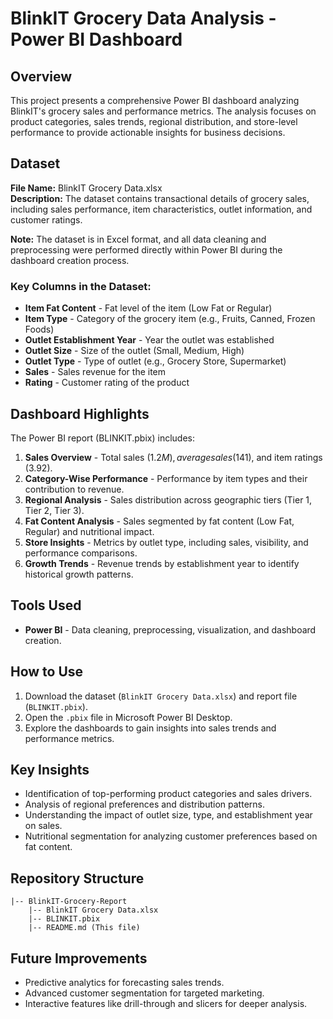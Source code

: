 # BlinkIT Grocery Data Analysis - Power BI Dashboard

## Overview
This project presents a comprehensive Power BI dashboard analyzing BlinkIT's grocery sales and performance metrics. The analysis focuses on product categories, sales trends, regional distribution, and store-level performance to provide actionable insights for business decisions.

## Dataset
**File Name:** BlinkIT Grocery Data.xlsx  
**Description:** The dataset contains transactional details of grocery sales, including sales performance, item characteristics, outlet information, and customer ratings.

**Note:** The dataset is in Excel format, and all data cleaning and preprocessing were performed directly within Power BI during the dashboard creation process.

### Key Columns in the Dataset:
- **Item Fat Content** - Fat level of the item (Low Fat or Regular)
- **Item Type** - Category of the grocery item (e.g., Fruits, Canned, Frozen Foods)
- **Outlet Establishment Year** - Year the outlet was established
- **Outlet Size** - Size of the outlet (Small, Medium, High)
- **Outlet Type** - Type of outlet (e.g., Grocery Store, Supermarket)
- **Sales** - Sales revenue for the item
- **Rating** - Customer rating of the product

## Dashboard Highlights
The Power BI report (BLINKIT.pbix) includes:
1. **Sales Overview** - Total sales ($1.2M), average sales ($141), and item ratings (3.92).
2. **Category-Wise Performance** - Performance by item types and their contribution to revenue.
3. **Regional Analysis** - Sales distribution across geographic tiers (Tier 1, Tier 2, Tier 3).
4. **Fat Content Analysis** - Sales segmented by fat content (Low Fat, Regular) and nutritional impact.
5. **Store Insights** - Metrics by outlet type, including sales, visibility, and performance comparisons.
6. **Growth Trends** - Revenue trends by establishment year to identify historical growth patterns.

## Tools Used
- **Power BI** - Data cleaning, preprocessing, visualization, and dashboard creation.

## How to Use
1. Download the dataset (`BlinkIT Grocery Data.xlsx`) and report file (`BLINKIT.pbix`).
2. Open the `.pbix` file in Microsoft Power BI Desktop.
3. Explore the dashboards to gain insights into sales trends and performance metrics.

## Key Insights
- Identification of top-performing product categories and sales drivers.
- Analysis of regional preferences and distribution patterns.
- Understanding the impact of outlet size, type, and establishment year on sales.
- Nutritional segmentation for analyzing customer preferences based on fat content.

## Repository Structure
```
|-- BlinkIT-Grocery-Report
    |-- BlinkIT Grocery Data.xlsx
    |-- BLINKIT.pbix
    |-- README.md (This file)
```

## Future Improvements
- Predictive analytics for forecasting sales trends.
- Advanced customer segmentation for targeted marketing.
- Interactive features like drill-through and slicers for deeper analysis.



